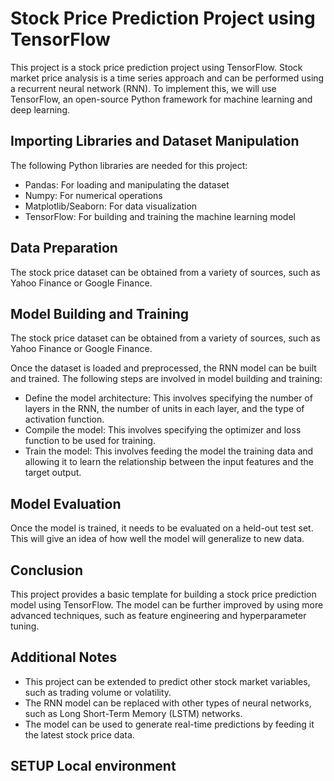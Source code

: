 # Stock Price Prediction Project using TensorFlow

This project is a stock price prediction project using TensorFlow. Stock market price analysis is a time series approach and can be performed using a recurrent neural network (RNN). To implement this, we will use TensorFlow, an open-source Python framework for machine learning and deep learning.

## Importing Libraries and Dataset Manipulation 

The following Python libraries are needed for this project:

- Pandas: For loading and manipulating the dataset
- Numpy: For numerical operations
- Matplotlib/Seaborn: For data visualization
- TensorFlow: For building and training the machine learning model

## Data Preparation

The stock price dataset can be obtained from a variety of sources, such as Yahoo Finance or Google Finance.


## Model Building and Training

The stock price dataset can be obtained from a variety of sources, such as Yahoo Finance or Google Finance.


Once the dataset is loaded and preprocessed, the RNN model can be built and trained. The following steps are involved in model building and training:

- Define the model architecture: This involves specifying the number of layers in the RNN, the number of units in each layer, and the type of activation function.
- Compile the model: This involves specifying the optimizer and loss function to be used for training.
- Train the model: This involves feeding the model the training data and allowing it to learn the relationship between the input features and the target output.

## Model Evaluation

Once the model is trained, it needs to be evaluated on a held-out test set. This will give an idea of how well the model will generalize to new data.

## Conclusion

This project provides a basic template for building a stock price prediction model using TensorFlow. The model can be further improved by using more advanced techniques, such as feature engineering and hyperparameter tuning.

## Additional Notes

- This project can be extended to predict other stock market variables, such as trading volume or volatility.
- The RNN model can be replaced with other types of neural networks, such as Long Short-Term Memory (LSTM) networks.
- The model can be used to generate real-time predictions by feeding it the latest stock price data.

## SETUP Local environment

